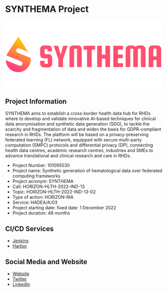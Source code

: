 # SYNTHEMA Project

![SYNTHEMA Logo](https://github.com/synthema-project/.github/blob/master/images/SYNTHEMA_Logo_Horizontal.png)

## Project Information

SYNTHEMA aims to establish a cross-border health data hub for RHDs where to develop and validate
innovative AI-based techniques for clinical data anonymisation and synthetic data generation (SDG), to
tackle the scarcity and fragmentation of data and widen the basis for GDPR-compliant research in RHDs.
The platform will be based on a privacy-preserving federated learning (FL) network, equipped with secure
multi-party computation (SMPC) protocols and differential privacy (DP), connecting health data centres,
academic research centres, industries and SMEs to advance translational and clinical research and care in RHDs.

* Project Number: 101095530
* Project name: Synthetic generation of hematological data over federated computing frameworks
* Project acronym: SYNTHEMA
* Call: HORIZON-HLTH-2022-IND-13
* Topic: HORIZON-HLTH-2022-IND-13-02
* Type of action: HORIZON-RIA
* Service: HADEA/A/03
* Project starting date: fixed date: 1 December 2022
* Project duration: 48 months

## CI/CD Services

* [Jenkins](https://jenkins.synthema.rid-intrasoft.eu)
* [Harbor](https://harbor.synthema.rid-intrasoft.eu)

## Social Media and Website

* [Website](https://synthema.eu/)
* [Twitter](https://twitter.com/synthema_eu)
* [LinkedIn](https://www.linkedin.com/company/synthema/)
